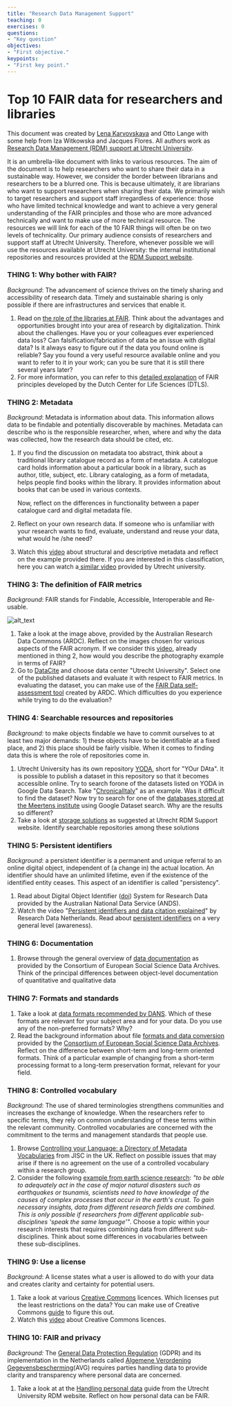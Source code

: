 ```yaml
---
title: "Research Data Management Support"
teaching: 0
exercises: 0
questions:
- "Key question"
objectives:
- "First objective."
keypoints:
- "First key point."
---
```


# Top 10 FAIR data for researchers and libraries

This document was created by [Lena Karvovskaya](https://www.uu.nl/medewerkers/EKarvovskaya)  and Otto Lange with some help from Iza Witkowska and Jacques Flores. All authors work as [Research Data Management (RDM) support at Utrecht University](https://www.uu.nl/en/research/research-data-management/contact-us). 

It is an umbrella-like document with links to various resources. The aim of the document is to help researchers who want to share their data in a sustainable way. However, we consider the border between librarians and researchers to be a blurred one. This is because ultimately, it are librarians who want to support researchers when sharing their data. We primarily wish to target researchers and support staff irregardless of experience: those who have limited technical knowledge and want to achieve a very general understanding of the FAIR principles and those who are more advanced technically and want to make use of more technical resource. The resources we will link for each of the 10 FAIR things will often be on two levels of technicality. Our primary audience consists of researchers and support staff at Utrecht University. Therefore, whenever possible we will use the resources available at Utrecht University: the internal institutional repositories and resources provided at the [RDM Support website](https://www.uu.nl/en/research/research-data-management).


### THING 1: Why bother with FAIR?

_Background_: The advancement of science thrives on the timely sharing and accessibility of research data.  Timely and sustainable sharing is only possible if there are infrastructures and services that enable it. 



1.  Read on [the role of the libraries at FAIR](https://libereurope.eu/wp-content/uploads/2017/12/LIBER-FAIR-Data.pdf ). Think about the advantages and opportunities brought into your area of research by digitalization. Think about the challenges. Have you or your colleagues ever experienced data loss? Can falsification/fabrication of data be an issue with digital data? Is it always easy to figure out if the data you found online is reliable? Say you found a very useful resource available online and you want to refer to it in your work; can you be sure that it is still there several years later? 
1.  For more information, you can refer to this [detailed explanation](https://www.go-fair.org/fair-principles/) of FAIR principles developed by the Dutch Center for Life Sciences (DTLS).


### THING 2: Metadata

_Background_: Metadata is information about data. This information allows data to be findable and potentially discoverable by machines. Metadata can describe who is the responsible researcher, when, where and why the data was collected, how the research data should be cited, etc.



1.  If you find the discussion on metadata too abstract, think about a traditional library catalogue record as a form of metadata. A catalogue card holds information about a particular book in a library, such as author, title, subject, etc. Library cataloging, as a form of metadata, helps people find books within the library. It provides information about books that can be used in various contexts. 

    Now, reflect on the differences in functionality between a paper catalogue card and digital metadata file.

1.  Reflect on your own research data.  If someone who is unfamiliar with your research wants to find, evaluate, understand and reuse your data, what would he /she need?
1.  Watch this [video](https://www.youtube.com/watch?v=L0vOg18ncWE&feature=youtu.be) about structural and descriptive metadata and reflect on the example provided there.  If you are interested in this classification, here you can watch a[ similar video](https://www.youtube.com/watch?v=h0oZ3swbTJ0&) provided by Utrecht university.


### THING 3: The definition of FAIR metrics

_Background_: FAIR stands for Findable, Accessible, Interoperable and Re-usable. 


 


![alt_text](https://www.ands.org.au/__data/assets/image/0011/1416098/FAIR-Data-image-map-graphic-v2-721px.png "FAIR principles tiles")




1.  Take a look at the image above, provided by the Australian Research Data Commons (ARDC). Reflect on the images chosen for various aspects of the FAIR acronym. If we consider this [video](https://www.youtube.com/watch?v=L0vOg18ncWE&feature=youtu.be), already mentioned in thing 2, how would you describe the photography example in terms of FAIR? 
1.  Go to [DataCite](https://search.datacite.org) and choose data center "Utrecht University". Select one of the published datasets and evaluate it with respect to FAIR metrics. In evaluating the dataset, you can make use of the [FAIR Data self-assessment tool](https://www.ands-nectar-rds.org.au/fair-tool) created by ARDC. Which difficulties do you experience while trying to do the evaluation?


### THING 4: Searchable resources and repositories

_Background:_ to make objects findable we have to commit ourselves to at least two major demands: 1) these objects have to be identifiable at a fixed place, and 2) this place should be fairly visible. When it comes to finding data this is where the role of repositories come in. 

		



1.  Utrecht University has its own repository  [YODA](https://yoda.sites.uu.nl/), short for "YOur DAta". It is possible to publish a dataset in this repository so that it becomes accessible online.  Try to search forone of the datasets listed on YODA in Google Data Search. Take "[ChronicalItaly](https://public.yoda.uu.nl/i-lab/UU01/T4YMOW.html)" as an example. Was it difficult to find the dataset? Now try to search for one of the [databases stored at the Meertens institute](https://www.meertens.knaw.nl/cms/en/collections/databases) using Google Dataset search. Why are the results so different? 
1.  Take a look at [storage solutions](https://www.uu.nl/en/research/research-data-management/tools-services/tools-for-storing-and-managing-data/storage-solutions) as suggested at Utrecht RDM Support website. Identify searchable repositories  among these solutions

 


### THING 5: Persistent identifiers

_Background_: a persistent identifier is a permanent and unique referral to an online digital object, independent of (a change in) the actual location. An identifier should have an unlimited lifetime, even if the existence of the identified entity ceases. This aspect of an identifier is called "persistency".



1.  Read about Digital Object Identifier ([doi](https://www.ands.org.au/__data/assets/pdf_file/0006/715155/Digital-Object-Identifiers.pdf)) System for Research Data provided by the Australian National Data Service (ANDS).  
1.  Watch the video "[Persistent identifiers and data citation explained]( https://www.youtube.com/watch?v=PgqtiY7oZ6k)" by Research Data Netherlands. Read about [persistent identifiers](https://www.ands.org.au/guides/persistent-identifiers-awareness) on a very general level (awareness).


### THING 6: Documentation



1.  Browse through the general overview of [data documentation](https://www.cessda.eu/Training/Training-Resources/Library/Data-Management-Expert-Guide/2.-Organise-Document/Documentation-and-metadata) as provided by the Consortium of European Social Science Data Archives. Think of the principal differences between object-level documentation of quantitative and qualitative data

         



### THING 7: Formats and standards



1.  Take a look at [data formats recommended by DANS](https://dans.knaw.nl/en/deposit/information-about-depositing-data/before-depositing/file-formats). Which of these formats are relevant for your subject area and for your data. Do you use any of the non-preferred formats? Why?
1.  Read the background information about file [formats and data conversion](https://www.cessda.eu/Training/Training-Resources/Library/Data-Management-Expert-Guide/3.-Process/File-formats-and-data-conversion) provided by the [Consortium of European Social Science Data Archives](https://www.cessda.eu/). Reflect on the difference between short-term and long-term oriented formats. Think of a particular example of changing from a short-term processing format to a long-term preservation format, relevant for your field.


### THING 8: Controlled vocabulary

_Background_: The use of shared terminologies strengthens communities and increases the exchange of knowledge. When the researchers refer to specific terms, they rely on common understanding of these terms within the relevant community. Controlled vocabularies are concerned with the commitment to the terms and management standards that people use.



1.  Browse [Controlling your Language: a Directory of Metadata Vocabularies](https://www.webarchive.org.uk/wayback/archive/20160101151732/http://www.jiscdigitalmedia.ac.uk/guide/controlling-your-language-links-to-metadata-vocabularies) from JISC in the UK. Reflect on possible issues that may arise if there is no agreement on the use of a controlled vocabulary within a research group.
1.  Consider the following [example from earth science research](https://www.uu.nl/en/research/research-data-management/tools-services/designing-metadata-schemes): _"to be able to adequately act in the case of major natural disasters such as earthquakes or tsunamis, scientists need to have knowledge of the causes of complex processes that occur in the earth's crust. To gain necessary insights, data from different research fields are combined. This is only possible if researchers from different applicable sub-disciplines 'speak the same language'"_. Choose a topic within your research interests that requires combining data from different sub-disciplines. Think about  some differences in vocabularies between these sub-disciplines.


### THING 9: Use a license

_Background_: A license states what a user is allowed to do with your data and creates clarity and certainty for potential users. 



1.  Take a look at various [Creative Commons](https://creativecommons.org/licenses/) licences. Which licenses put the least restrictions on the data? You can make use of Creative Commons [guide](http://creativecommons.org/choose/) to figure this out.
1.  Watch this [video](https://www.youtube.com/watch?v=HyWdeNQ7fo0) about Creative Commons licences.


### THING 10: FAIR and privacy 

_Background:_ The [General Data Protection Regulation](https://gdpr-info.eu/) (GDPR) and its implementation in the Netherlands called [Algemene Verordening Gegevensbescherming](https://autoriteitpersoonsgegevens.nl/nl/onderwerpen/avg-nieuwe-europese-privacywetgeving/algemene-informatie-avg)(AVG) requires parties handling data to provide clarity and transparency where personal data are concerned.



1.  Take a look at at the [Handling personal data](https://www.uu.nl/en/research/research-data-management/guides/handling-personal-data) guide from the Utrecht University RDM website. Reflect on how personal data can be FAIR. 
